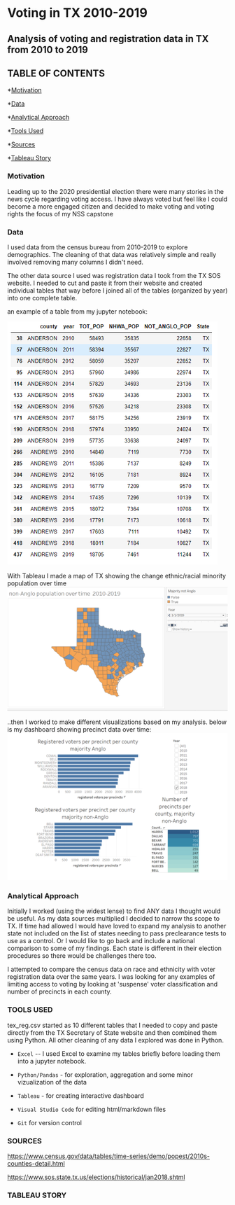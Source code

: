# Voting in TX 2010-2019


## Analysis of voting and registration data in TX from 2010 to 2019

## TABLE OF CONTENTS
*[Motivation](#motivation) 

*[Data](#data)

*[Analytical Approach](#analytical-approach) 

*[Tools Used](#tools-used) 

*[Sources](#sources)


*[Tableau Story](#tableau-story)

### Motivation 
Leading up to the 2020 presidential election there were many stories in the news cycle regarding voting access. I have always voted but feel like I could become a more engaged citizen and decided to make voting and voting rights the focus of my NSS capstone

### Data
I used data from the census bureau from 2010-2019
to explore demographics. The cleaning of that data was relatively simple and really involved removing many columns I didn't need. 

The other data source I used was registration data I took from the TX SOS website.  I needed to cut and paste it from their website and created individual tables that way before I joined all of the tables (organized by year) into one complete table.

an example of a table from my jupyter notebook:

![TX_race_race_df](images/race_cnty_df.png)

With Tableau I made a map of TX showing the change ethnic/racial minority population over time
![TX_race_map](images/statemap_race.png)

..then I worked to make different visualizations based on my analysis. below is my dashboard showing precinct data over time:
![TX_precinct_dashboard](images/precinct_dash.png)

### Analytical Approach
Initially I worked (using the widest lense) to find ANY data I thought would be useful.  As my data sources multiplied I decided to narrow ths scope to TX.  If time had allowed I would have loved to expand my analysis to another state not included on the list of states needing to pass preclearance tests to use as a control.  Or I would like to go back and include a national comparison to some of my findings. Each state is different in their election procedures so there would be challenges there too. 

I attempted to compare the census data on race and ethnicity with voter registration data over the same years. I was looking for any examples of limiting access to voting by looking at 'suspense' voter classification and number of precincts in each county.  

### TOOLS USED

 tex_reg.csv started as 10 different tables that I needed to copy and paste directly from the TX Secretary of State website and then combined them using Python. All other cleaning of any data I explored was done in Python. 
- `Excel` -- I used Excel to examine my tables briefly before loading them into a jupyter notebook.

- `Python/Pandas` - for exploration, aggregation and some minor vizualization of the data

- `Tableau` - for creating interactive dashboard

- `Visual Studio Code` for editing html/markdown files

- `Git` for version control

### SOURCES

https://www.census.gov/data/tables/time-series/demo/popest/2010s-counties-detail.html

https://www.sos.state.tx.us/elections/historical/jan2018.shtml

### TABLEAU STORY